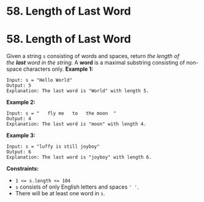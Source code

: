 # 58. Length of Last Word

# 58. Length of Last Word
Given a string `s` consisting of words and spaces, return *the length of the **last** word in the string.*
A **word** is a maximal
substring
consisting of non-space characters only.
**Example 1:**
```
Input: s = "Hello World"
Output: 5
Explanation: The last word is "World" with length 5.
```
**Example 2:**
```
Input: s = "   fly me   to   the moon  "
Output: 4
Explanation: The last word is "moon" with length 4.
```
**Example 3:**
```
Input: s = "luffy is still joyboy"
Output: 6
Explanation: The last word is "joyboy" with length 6.
```
**Constraints:**
- `1 <= s.length <= 104`
- `s` consists of only English letters and spaces `' '`.
- There will be at least one word in `s`.